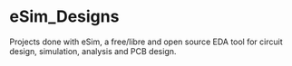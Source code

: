 # eSim_Designs
 Projects done with eSim, a free/libre and open source EDA tool for circuit design, simulation, analysis and PCB design.
